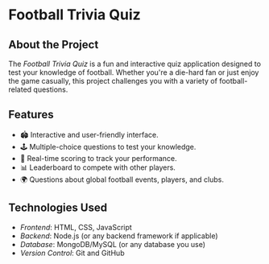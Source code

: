 # Football Trivia Quiz

## About the Project
The *Football Trivia Quiz* is a fun and interactive quiz application designed to test your knowledge of football. Whether you're a die-hard fan or just enjoy the game casually, this project challenges you with a variety of football-related questions.

## Features
- 🏟 Interactive and user-friendly interface.
- 🕹 Multiple-choice questions to test your knowledge.
- 🔄 Real-time scoring to track your performance.
- 📊 Leaderboard to compete with other players.
- 🌍 Questions about global football events, players, and clubs.

## Technologies Used
- *Frontend*: HTML, CSS, JavaScript
- *Backend*: Node.js (or any backend framework if applicable)
- *Database*: MongoDB/MySQL (or any database you use)
- *Version Control*: Git and GitHub

